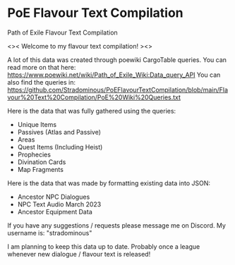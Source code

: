 # PoE Flavour Text Compilation
Path of Exile Flavour Text Compilation

<>< Welcome to my flavour text compilation! ><>

A lot of this data was created through poewiki CargoTable queries.
You can read more on that here: https://www.poewiki.net/wiki/Path_of_Exile_Wiki:Data_query_API
You can also find the queries in: https://github.com/Stradominous/PoEFlavourTextCompilation/blob/main/Flavour%20Text%20Compilation/PoE%20Wiki%20Queries.txt

Here is the data that was fully gathered using the queries:
* Unique Items
* Passives (Atlas and Passive)
* Areas
* Quest Items (Including Heist)
* Prophecies
* Divination Cards
* Map Fragments

Here is the data that was made by formatting existing data into JSON:
* Ancestor NPC Dialogues
* NPC Text Audio March 2023
* Ancestor Equipment Data

If you have any suggestions / requests please message me on Discord. My username is: "stradominous"

I am planning to keep this data up to date. Probably once a league whenever new dialogue / flavour text is released!

